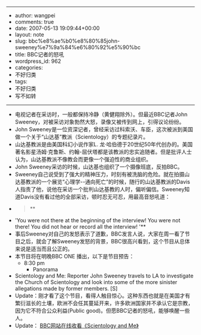 - --
- author: wangpei
- comments: true
- date: 2007-05-13 19:09:44+00:00
- layout: note
- slug: bbc%e8%ae%b0%e8%80%85john-sweeney%e7%9a%84%e6%80%92%e5%90%bc
- title: BBC记者的怒吼
- wordpress_id: 962
- categories:
- 不好归类
- tags:
- 不好归类
- 写不如转
- --
- 电视记者在采访时，一般都保持冷静（黄健翔除外）。但最近BBC记者John Sweeney，对被采访对象勃然大怒，录像又被传到网上，引得议论纷纷。
- John Sweeney是一位资深记者，曾经采访过科索沃、车臣，这次被派到美国做一个关于“山达基”教派（Scientology）的专题纪录片。
- 山达基教派是由美国科幻小说作家L. 龙·哈伯德于20世纪50年代创办的。美国著名影星汤姆·克鲁斯、约翰-屈伏塔都是该教派的忠实追随者。但是批评人士认为，山达基教派不像教会而更像一个强迫性的商业组织。
- John Sweeney采访的时候，山达基也组织了一个摄像班底，反拍BBC。
- Sweeney自己说受到了强大的精神压力，时刻有被洗脑的危险。就在拍摄山达基教派的一个展览“心理学--通向死亡”的时候，随行的山达基教派的Davis人指责了他，说他在采访一个批判山达基教的人时，偏听偏信。Sweeney知道Davis没有看过他的全部采访，顿时忍无可忍，用最高音怒吼道：
- <blockquote>**
- 'You were not there at the beginning of the interview! You were not there! You did not hear or record all the interview! '**</blockquote>
- 事后Sweeney对自己的发怒表示了道歉，BBC发言人说，大家在周一看了节目之后，就会了解Sweeney发怒的背景，BBC很高兴看到，这个节目从总体来说是适当而且公正的。
- 本节目将在明晚BBC ONE 播出，以下是节目预告：
    - 8:30 pm
        - Panorama
- Scientology and Me: Reporter John Sweeney travels to LA to investigate the Church of Scientology and look into some of the more sinister allegations made by former members. [S]
- Update：刚才看了这个节目，看得人触目惊心。这种东西也就是在美国才有繁衍滋长的土壤，欧洲不会任其蔓延开来，许多欧洲国家并不承认它是宗教，因为它不符合公众利益(Public good)。但愿BBC记者的怒吼，能够唤醒一些人。
- Update： [BBC网站在线收看《Scientology and Me》](http://news.bbc.co.uk/player/nol/newsid_4120000/newsid_4124500/4124514.stm?bw=nb&mp=rm)
